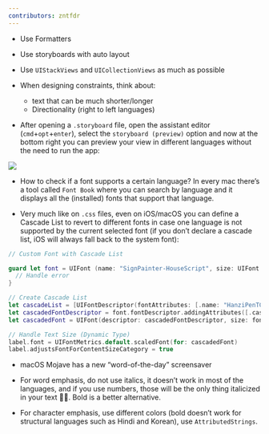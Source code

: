 ```yaml
---
contributors: zntfdr
---
```


- Use Formatters
- Use storyboards with auto layout
- Use `UIStackViews` and `UICollectionViews` as much as possible
- When designing constraints, think about:
  - text that can be much shorter/longer
  - Directionality (right to left languages)

- After opening a `.storyboard` file, open the assistant editor (`cmd`+`opt`+`enter`), select the `storyboard (preview)` option and now at the bottom right you can preview your view in different languages without the need to run the app:

![][1Image]

- How to check if a font supports a certain language? In every mac there’s a tool called `Font Book` where you can search by language and it displays all the (installed) fonts that support that language.

- Very much like on `.css` files, even on iOS/macOS you can define a Cascade List to revert to different fonts in case one language is not supported by the current selected font (if you don’t declare a cascade list, iOS will always fall back to the system font):

```swift
// Custom Font with Cascade List 

guard let font = UIFont (name: "SignPainter-HouseScript", size: UIFont.labelFontSize) else { 
  // Handle error
}

// Create Cascade List 
let cascadeList = [UIFontDescriptor(fontAttributes: [.name: "HanziPenTC-W5"])] 
let cascadedFontDescriptor = font.fontDescriptor.addingAttributes([.cascadelist: cascadeList])
let cascadedFont = UIFont(descriptor: cascadedFontDescriptor, size: font. pointSize)

// Handle Text Size (Dynamic Type)
label.font = UIFontMetrics.default.scaledFont(for: cascadedFont)
label.adjustsFontForContentSizeCategory = true 
```

- macOS Mojave has a new “word-of-the-day” screensaver

- For word emphasis, do not use italics, it doesn’t work in most of the languages, and if you use numbers, those will be the only thing italicized in your text 👎🏻. Bold is a better alternative.

- For character emphasis, use different colors (bold doesn’t work for structural languages such as Hindi and Korean), use `AttributedStrings`.

[1Image]: ../../../images/notes/wwdc18/201/1.png